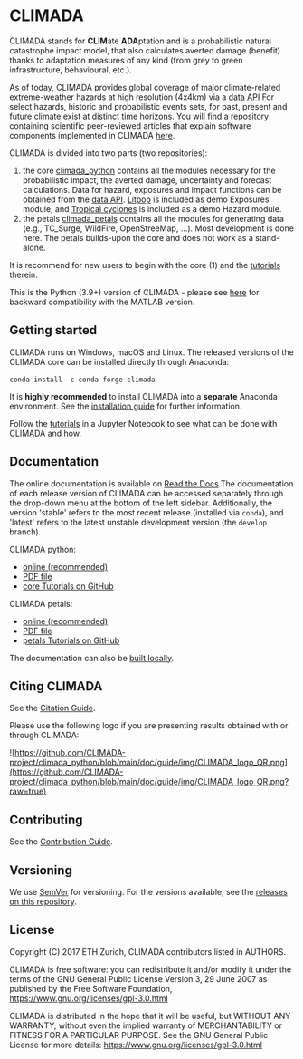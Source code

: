 # CLIMADA

CLIMADA stands for **CLIM**ate **ADA**ptation and is a probabilistic natural catastrophe impact model, that also calculates averted damage (benefit) thanks to adaptation measures of any kind (from grey to green infrastructure, behavioural, etc.).

As of today, CLIMADA provides global coverage of major climate-related extreme-weather hazards at high resolution (4x4km) via a [data API](https://climada.ethz.ch/data-api/v1/docs) For select hazards, historic and probabilistic events sets, for past, present and future climate exist at distinct time horizons.
You will find a repository containing scientific peer-reviewed articles that explain software components implemented in CLIMADA [here](https://github.com/CLIMADA-project/climada_papers).

CLIMADA is divided into two parts (two repositories):

1. the core [climada_python](https://github.com/CLIMADA-project/climada_python) contains all the modules necessary for the probabilistic impact, the averted damage, uncertainty and forecast calculations. Data for hazard, exposures and impact functions can be obtained from the [data API](https://github.com/CLIMADA-project/climada_python/blob/main/doc/tutorial/climada_util_api_client.ipynb). [Litpop](https://github.com/CLIMADA-project/climada_python/blob/main/doc/tutorial/climada_entity_LitPop.ipynb) is included as demo Exposures module, and [Tropical cyclones](https://github.com/CLIMADA-project/climada_python/blob/main/doc/tutorial/climada_hazard_TropCyclone.ipynb) is included as a demo Hazard module.
2. the petals [climada_petals](https://github.com/CLIMADA-project/climada_petals) contains all the modules for generating data (e.g., TC_Surge, WildFire, OpenStreeMap, ...). Most development is done here. The petals builds-upon the core and does not work as a stand-alone.

It is recommend for new users to begin with the core (1) and the [tutorials](https://github.com/CLIMADA-project/climada_python/tree/main/doc/tutorial) therein.

This is the Python (3.9+) version of CLIMADA - please see [here](https://github.com/davidnbresch/climada) for backward compatibility with the MATLAB version.

## Getting started

CLIMADA runs on Windows, macOS and Linux.
The released versions of the CLIMADA core can be installed directly through Anaconda:

```shell
conda install -c conda-forge climada
```

It is **highly recommended** to install CLIMADA into a **separate** Anaconda environment.
See the [installation guide](https://climada-python.readthedocs.io/en/latest/guide/install.html) for further information.

Follow the [tutorials](https://climada-python.readthedocs.io/en/stable/tutorial/1_main_climada.html) in a Jupyter Notebook to see what can be done with CLIMADA and how.

## Documentation

The online documentation is available on [Read the Docs](https://climada-python.readthedocs.io/en/stable/).The documentation of each release version of CLIMADA can be accessed separately through the drop-down menu at the bottom of the left sidebar. Additionally, the version 'stable' refers to the most recent release (installed via `conda`), and 'latest' refers to the latest unstable development version (the `develop` branch).


CLIMADA python:

* [online (recommended)](https://climada-python.readthedocs.io/en/latest/)
* [PDF file](https://climada-python.readthedocs.io/_/downloads/en/stable/pdf/)
* [core Tutorials on GitHub](https://github.com/CLIMADA-project/climada_python/tree/main/doc/tutorial)

CLIMADA petals:

* [online (recommended)](https://climada-petals.readthedocs.io/en/latest/)
* [PDF file](https://climada-petals.readthedocs.io/_/downloads/en/stable/pdf/)
* [petals Tutorials on GitHub](https://github.com/CLIMADA-project/climada_petals/tree/main/doc/tutorial)

The documentation can also be [built locally](https://climada-python.readthedocs.io/en/latest/README.html).

## Citing CLIMADA

See the [Citation Guide](https://climada-python.readthedocs.io/en/latest/misc/citation.html).

Please use the following logo if you are presenting results obtained with or through CLIMADA:

![https://github.com/CLIMADA-project/climada_python/blob/main/doc/guide/img/CLIMADA_logo_QR.png](https://github.com/CLIMADA-project/climada_python/blob/main/doc/guide/img/CLIMADA_logo_QR.png?raw=true)

## Contributing

See the [Contribution Guide](CONTRIBUTING.md).

## Versioning

We use [SemVer](http://semver.org/) for versioning. For the versions available, see the [releases on this repository](https://github.com/CLIMADA-project/climada_python/releases).

## License

Copyright (C) 2017 ETH Zurich, CLIMADA contributors listed in AUTHORS.

CLIMADA is free software: you can redistribute it and/or modify it under the terms of the GNU General Public License Version 3, 29 June 2007 as published by the Free Software Foundation, https://www.gnu.org/licenses/gpl-3.0.html

CLIMADA is distributed in the hope that it will be useful, but WITHOUT ANY WARRANTY; without even the implied warranty of MERCHANTABILITY or FITNESS FOR A PARTICULAR PURPOSE. See the GNU General Public License for more details: https://www.gnu.org/licenses/gpl-3.0.html
